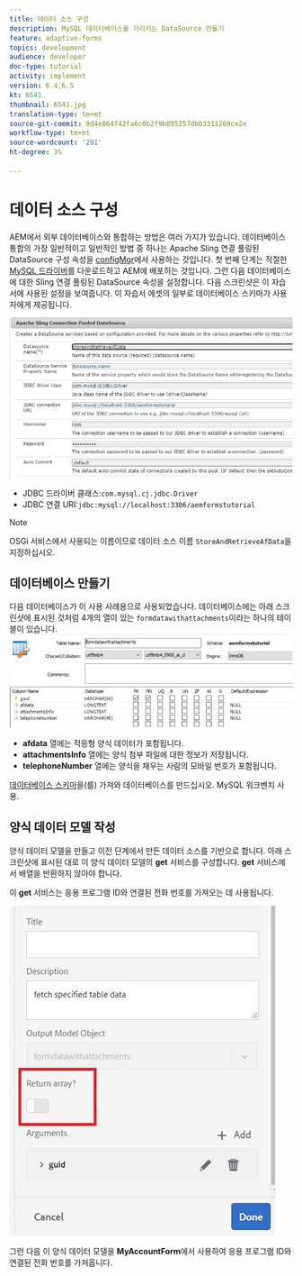 ```yaml
---
title: 데이터 소스 구성
description: MySQL 데이터베이스를 가리키는 DataSource 만들기
feature: adaptive-forms
topics: development
audience: developer
doc-type: tutorial
activity: implement
version: 6.4,6.5
kt: 6541
thumbnail: 6541.jpg
translation-type: tm+mt
source-git-commit: 9d4e864f42fa6c0b2f9b895257db03311269ce2e
workflow-type: tm+mt
source-wordcount: '291'
ht-degree: 3%

---
```



# 데이터 소스 구성

AEM에서 외부 데이터베이스와 통합하는 방법은 여러 가지가 있습니다. 데이터베이스 통합의 가장 일반적이고 일반적인 방법 중 하나는 Apache Sling 연결 풀링된 DataSource 구성 속성을 [configMgr](http://localhost:4502/system/console/configMgr)에서 사용하는 것입니다.
첫 번째 단계는 적절한 [MySQL 드라이버](https://mvnrepository.com/artifact/mysql/mysql-connector-java)를 다운로드하고 AEM에 배포하는 것입니다.
그런 다음 데이터베이스에 대한 Sling 연결 풀링된 DataSource 속성을 설정합니다. 다음 스크린샷은 이 자습서에 사용된 설정을 보여줍니다. 이 자습서 에셋의 일부로 데이터베이스 스키마가 사용자에게 제공됩니다.

![데이터 소스](assets/data-source.JPG)


* JDBC 드라이버 클래스:`com.mysql.cj.jdbc.Driver`
* JDBC 연결 URI:`jdbc:mysql://localhost:3306/aemformstutorial`

>[!NOTE]
>OSGi 서비스에서 사용되는 이름이므로 데이터 소스 이름 `StoreAndRetrieveAfData`을 지정하십시오.


## 데이터베이스 만들기


다음 데이터베이스가 이 사용 사례용으로 사용되었습니다. 데이터베이스에는 아래 스크린샷에 표시된 것처럼 4개의 열이 있는 `formdatawithattachments`이라는 하나의 테이블이 있습니다.
![데이터 기반](assets/table-schema.JPG)

* **afdata** 열에는 적응형 양식 데이터가 포함됩니다.
* **attachmentsInfo** 열에는 양식 첨부 파일에 대한 정보가 저장됩니다.
* **telephoneNumber** 열에는 양식을 채우는 사람의 모바일 번호가 포함됩니다.

[데이터베이스 스키마](assets/data-base-schema.sql)을(를) 가져와 데이터베이스를 만드십시오.
MySQL 워크벤치 사용.

## 양식 데이터 모델 작성

양식 데이터 모델을 만들고 이전 단계에서 만든 데이터 소스를 기반으로 합니다.
아래 스크린샷에 표시된 대로 이 양식 데이터 모델의 **get** 서비스를 구성합니다.
**get** 서비스에서 배열을 반환하지 않아야 합니다.

이 **get** 서비스는 응용 프로그램 ID와 연결된 전화 번호를 가져오는 데 사용됩니다.

![get-service](assets/get-service.JPG)

그런 다음 이 양식 데이터 모델을 **MyAccountForm**&#x200B;에서 사용하여 응용 프로그램 ID와 연결된 전화 번호를 가져옵니다.
